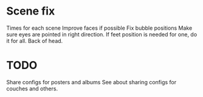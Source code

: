 # Scene fix
Times for each scene
Improve faces if possible
Fix bubble positions
Make sure eyes are pointed in right direction.
If feet position is needed for one, do it for all.
Back of head.

# TODO
Share configs for posters and albums
See about sharing configs for couches and others.
